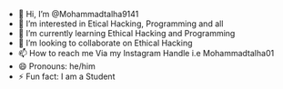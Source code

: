 - 👋 Hi, I’m @Mohammadtalha9141
- 👀 I’m interested in Etical Hacking, Programming and all
- 🌱 I’m currently learning Ethical Hacking and Programming 
- 💞️ I’m looking to collaborate on Ethical Hacking
- 📫 How to reach me Via my Instagram Handle i.e Mohammadtalha01
- 😄 Pronouns: he/him
- ⚡ Fun fact: I am a Student

<!---
Mohammadtalha9141/Mohammadtalha9141 is a ✨ special ✨ repository because its `README.md` (this file) appears on your GitHub profile.
You can click the Preview link to take a look at your changes.
--->
